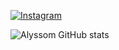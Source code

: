 

[![Instagram](https://img.shields.io/badge/Instagram-E4405F?style-for-the-badge&logo=instagram&logoColor=white)](https://instagram.com/alysson.dnz?igshid=YTQwZjQ0NmI0OA==)

![Alyssom GitHub stats](https://github-readme-stats.vercel.app/api?username=AntonioAly&show_icons=true&theme=radical) 



